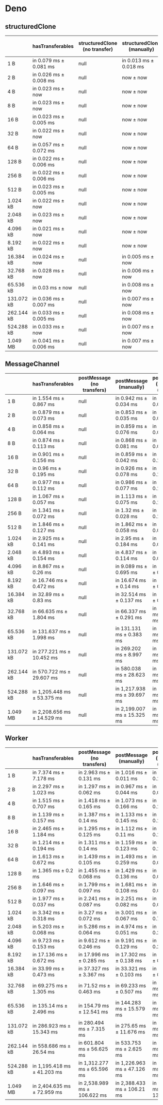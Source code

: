 # Deno

## structuredClone

|            | hasTransferables       | structuredClone (no transfer) | structuredClone (manually) | structuredClone (manually) (transfer) | structuredClone (getTransferables) | structuredClone (getTransferables) (transfer) | structuredClone (getTransferable*) | structuredClone (getTransferable*) (transfer) |
| ---------- | ---------------------- | ----------------------------- | -------------------------- | ------------------------------------- | ---------------------------------- | --------------------------------------------- | ---------------------------------- | --------------------------------------------- |
| 1 B        | in 0.079 ms ± 0.081 ms | null                          | in 0.013 ms ± 0.018 ms     | in 0.659 ms ± 0.29 ms                 | in 0.132 ms ± 0.125 ms             | in 0.645 ms ± 0.176 ms                        | in 0.155 ms ± 0.161 ms             | in 0.652 ms ± 0.21 ms                         |
| 2 B        | in 0.026 ms ± 0.008 ms | null                          | now ± now                  | in 0.716 ms ± 0.469 ms                | in 0.086 ms ± 0.052 ms             | in 0.704 ms ± 0.224 ms                        | in 0.099 ms ± 0.058 ms             | in 0.63 ms ± 0.171 ms                         |
| 4 B        | in 0.023 ms ± now      | null                          | now ± now                  | in 0.518 ms ± 0.053 ms                | in 0.093 ms ± 0.072 ms             | in 0.626 ms ± 0.171 ms                        | in 0.102 ms ± 0.063 ms             | in 0.614 ms ± 0.102 ms                        |
| 8 B        | in 0.023 ms ± now      | null                          | now ± now                  | in 0.563 ms ± 0.072 ms                | in 0.088 ms ± 0.061 ms             | in 0.594 ms ± 0.082 ms                        | in 0.099 ms ± 0.059 ms             | in 0.631 ms ± 0.134 ms                        |
| 16 B       | in 0.023 ms ± 0.005 ms | null                          | now ± now                  | in 0.556 ms ± 0.062 ms                | in 0.095 ms ± 0.073 ms             | in 0.636 ms ± 0.113 ms                        | in 0.108 ms ± 0.065 ms             | in 0.746 ms ± 0.2 ms                          |
| 32 B       | in 0.022 ms ± now      | null                          | now ± now                  | in 0.599 ms ± 0.054 ms                | in 0.115 ms ± 0.101 ms             | in 0.777 ms ± 0.157 ms                        | in 0.139 ms ± 0.084 ms             | in 0.77 ms ± 0.178 ms                         |
| 64 B       | in 0.057 ms ± 0.072 ms | null                          | now ± now                  | in 0.72 ms ± 0.104 ms                 | in 0.146 ms ± 0.091 ms             | in 0.781 ms ± 0.158 ms                        | in 0.093 ms ± 0.008 ms             | in 0.778 ms ± 0.078 ms                        |
| 128 B      | in 0.022 ms ± 0.006 ms | null                          | now ± now                  | in 0.828 ms ± 0.046 ms                | in 0.149 ms ± 0.114 ms             | in 0.948 ms ± 0.18 ms                         | in 0.108 ms ± 0.008 ms             | in 0.939 ms ± 0.141 ms                        |
| 256 B      | in 0.022 ms ± 0.006 ms | null                          | now ± now                  | in 1.067 ms ± 0.093 ms                | in 0.12 ms ± 0.005 ms              | in 1.164 ms ± 0.11 ms                         | in 0.144 ms ± 0.009 ms             | in 1.211 ms ± 0.159 ms                        |
| 512 B      | in 0.023 ms ± 0.005 ms | null                          | now ± now                  | in 1.569 ms ± 0.129 ms                | in 0.187 ms ± 0.013 ms             | in 1.674 ms ± 0.069 ms                        | in 0.208 ms ± 0.006 ms             | in 1.714 ms ± 0.099 ms                        |
| 1.024 kB   | in 0.022 ms ± now      | null                          | now ± now                  | in 2.479 ms ± 0.077 ms                | in 0.323 ms ± 0.046 ms             | in 2.778 ms ± 0.076 ms                        | in 0.346 ms ± 0.01 ms              | in 2.783 ms ± 0.049 ms                        |
| 2.048 kB   | in 0.023 ms ± now      | null                          | now ± now                  | in 4.49 ms ± 0.059 ms                 | in 0.548 ms ± 0.016 ms             | in 5.148 ms ± 0.3 ms                          | in 0.65 ms ± 0.067 ms              | in 5.055 ms ± 0.058 ms                        |
| 4.096 kB   | in 0.021 ms ± now      | null                          | now ± now                  | in 8.394 ms ± 0.075 ms                | in 1.019 ms ± 0.042 ms             | in 9.446 ms ± 0.074 ms                        | in 1.182 ms ± 0.023 ms             | in 9.575 ms ± 0.101 ms                        |
| 8.192 kB   | in 0.022 ms ± now      | null                          | now ± now                  | in 16.321 ms ± 0.055 ms               | in 1.987 ms ± 0.057 ms             | in 18.281 ms ± 0.07 ms                        | in 2.226 ms ± 0.025 ms             | in 18.522 ms ± 0.038 ms                       |
| 16.384 kB  | in 0.024 ms ± now      | null                          | in 0.005 ms ± now          | in 33.446 ms ± 0.368 ms               | in 3.857 ms ± 0.118 ms             | in 36.45 ms ± 0.389 ms                        | in 4.37 ms ± 0.04 ms               | in 37.75 ms ± 0.129 ms                        |
| 32.768 kB  | in 0.028 ms ± now      | null                          | in 0.006 ms ± now          | in 66.234 ms ± 0.793 ms               | in 7.602 ms ± 0.084 ms             | in 74.068 ms ± 0.8 ms                         | in 8.595 ms ± 0.022 ms             | in 74.808 ms ± 0.236 ms                       |
| 65.536 kB  | in 0.03 ms ± now       | null                          | in 0.008 ms ± now          | in 132.153 ms ± 0.592 ms              | in 15.37 ms ± 0.362 ms             | in 149.098 ms ± 2.17 ms                       | in 16.807 ms ± 0.086 ms            | in 201.268 ms ± 8.264 ms                      |
| 131.072 kB | in 0.036 ms ± 0.007 ms | null                          | in 0.007 ms ± now          | in 265.588 ms ± 1.789 ms              | in 29.756 ms ± 0.47 ms             | in 294.262 ms ± 1.149 ms                      | in 33.159 ms ± 0.251 ms            | in 299.396 ms ± 2.637 ms                      |
| 262.144 kB | in 0.033 ms ± 0.005 ms | null                          | in 0.008 ms ± now          | in 635.626 ms ± 60.033 ms             | in 59.398 ms ± 1.29 ms             | in 700.19 ms ± 57.032 ms                      | in 65.734 ms ± 0.205 ms            | in 729.599 ms ± 80.04 ms                      |
| 524.288 kB | in 0.033 ms ± now      | null                          | in 0.007 ms ± now          | in 1,144.693 ms ± 87.536 ms           | in 118.805 ms ± 1.369 ms           | in 1,312.833 ms ± 110.559 ms                  | in 130.733 ms ± 0.839 ms           | in 1,359.914 ms ± 155.836 ms                  |
| 1.049 MB   | in 0.041 ms ± 0.006 ms | null                          | in 0.007 ms ± now          | in 2,633.544 ms ± 16.618 ms           | in 236.936 ms ± 4.877 ms           | in 2,704.877 ms ± 210.167 ms                  | in 261.482 ms ± 0.983 ms           | in 3,076.474 ms ± 24.416 ms                   |

## MessageChannel

|            | hasTransferables            | postMessage (no transfers) | postMessage (manually)      | postMessage (manually) (transfer) | postMessage (getTransferables) | postMessage (getTransferables) (transfer) | postMessage (getTransferable*) | postMessage (getTransferable*) (transfer) |
| ---------- | --------------------------- | -------------------------- | --------------------------- | --------------------------------- | ------------------------------ | ----------------------------------------- | ------------------------------ | ----------------------------------------- |
| 1 B        | in 1.554 ms ± 0.867 ms      | null                       | in 0.942 ms ± 0.034 ms      | in 1.674 ms ± 0.032 ms            | in 1.1 ms ± 0.151 ms           | in 1.687 ms ± 0.042 ms                    | in 1.114 ms ± 0.123 ms         | in 1.669 ms ± 0.007 ms                    |
| 2 B        | in 0.879 ms ± 0.073 ms      | null                       | in 0.853 ms ± 0.035 ms      | in 1.555 ms ± 0.031 ms            | in 0.942 ms ± 0.114 ms         | in 1.556 ms ± 0.024 ms                    | in 0.922 ms ± 0.074 ms         | in 1.573 ms ± 0.024 ms                    |
| 4 B        | in 0.858 ms ± 0.064 ms      | null                       | in 0.859 ms ± 0.076 ms      | in 1.547 ms ± 0.032 ms            | in 0.908 ms ± 0.091 ms         | in 1.641 ms ± 0.128 ms                    | in 0.901 ms ± 0.039 ms         | in 1.68 ms ± 0.132 ms                     |
| 8 B        | in 0.874 ms ± 0.113 ms      | null                       | in 0.868 ms ± 0.081 ms      | in 1.574 ms ± 0.036 ms            | in 0.887 ms ± 0.057 ms         | in 1.674 ms ± 0.128 ms                    | in 0.889 ms ± 0.036 ms         | in 1.672 ms ± 0.113 ms                    |
| 16 B       | in 0.901 ms ± 0.156 ms      | null                       | in 0.859 ms ± 0.042 ms      | in 1.695 ms ± 0.13 ms             | in 0.916 ms ± 0.067 ms         | in 1.75 ms ± 0.158 ms                     | in 0.906 ms ± 0.035 ms         | in 1.668 ms ± 0.108 ms                    |
| 32 B       | in 0.96 ms ± 0.195 ms       | null                       | in 0.926 ms ± 0.078 ms      | in 1.781 ms ± 0.102 ms            | in 0.969 ms ± 0.1 ms           | in 1.849 ms ± 0.156 ms                    | in 0.948 ms ± 0.056 ms         | in 1.805 ms ± 0.127 ms                    |
| 64 B       | in 0.977 ms ± 0.112 ms      | null                       | in 0.986 ms ± 0.077 ms      | in 1.894 ms ± 0.147 ms            | in 1.046 ms ± 0.132 ms         | in 1.976 ms ± 0.154 ms                    | in 1.01 ms ± 0.055 ms          | in 1.912 ms ± 0.12 ms                     |
| 128 B      | in 1.067 ms ± 0.057 ms      | null                       | in 1.113 ms ± 0.075 ms      | in 2.123 ms ± 0.113 ms            | in 1.225 ms ± 0.197 ms         | in 2.241 ms ± 0.093 ms                    | in 1.16 ms ± 0.084 ms          | in 2.255 ms ± 0.112 ms                    |
| 256 B      | in 1.341 ms ± 0.072 ms      | null                       | in 1.32 ms ± 0.028 ms       | in 2.573 ms ± 0.102 ms            | in 1.516 ms ± 0.199 ms         | in 2.734 ms ± 0.118 ms                    | in 1.496 ms ± 0.12 ms          | in 2.831 ms ± 0.114 ms                    |
| 512 B      | in 1.846 ms ± 0.127 ms      | null                       | in 1.862 ms ± 0.058 ms      | in 3.513 ms ± 0.05 ms             | in 2.029 ms ± 0.105 ms         | in 3.806 ms ± 0.091 ms                    | in 2.121 ms ± 0.279 ms         | in 3.947 ms ± 0.239 ms                    |
| 1.024 kB   | in 2.925 ms ± 0.141 ms      | null                       | in 2.95 ms ± 0.184 ms       | in 5.464 ms ± 0.041 ms            | in 3.106 ms ± 0.033 ms         | in 5.939 ms ± 0.096 ms                    | in 4.497 ms ± 2.767 ms         | in 6.045 ms ± 0.141 ms                    |
| 2.048 kB   | in 4.893 ms ± 0.154 ms      | null                       | in 4.837 ms ± 0.114 ms      | in 9.433 ms ± 0.061 ms            | in 5.356 ms ± 0.056 ms         | in 10.089 ms ± 0.106 ms                   | in 5.365 ms ± 0.017 ms         | in 10.239 ms ± 0.186 ms                   |
| 4.096 kB   | in 8.867 ms ± 0.26 ms       | null                       | in 9.089 ms ± 0.695 ms      | in 17.251 ms ± 0.02 ms            | in 9.729 ms ± 0.051 ms         | in 18.449 ms ± 0.148 ms                   | in 9.919 ms ± 0.063 ms         | in 18.556 ms ± 0.13 ms                    |
| 8.192 kB   | in 16.746 ms ± 0.472 ms     | null                       | in 16.674 ms ± 0.14 ms      | in 36.475 ms ± 0.548 ms           | in 18.55 ms ± 0.125 ms         | in 38.424 ms ± 0.25 ms                    | in 18.938 ms ± 0.133 ms        | in 37.281 ms ± 0.413 ms                   |
| 16.384 kB  | in 32.89 ms ± 0.83 ms       | null                       | in 32.514 ms ± 0.137 ms     | in 66.934 ms ± 0.369 ms           | in 36.668 ms ± 0.238 ms        | in 71.029 ms ± 0.453 ms                   | in 36.95 ms ± 0.123 ms         | in 71.288 ms ± 0.356 ms                   |
| 32.768 kB  | in 66.635 ms ± 1.804 ms     | null                       | in 66.337 ms ± 0.291 ms     | in 132.459 ms ± 0.345 ms          | in 73.737 ms ± 0.221 ms        | in 140.476 ms ± 0.702 ms                  | in 74.448 ms ± 0.125 ms        | in 141.234 ms ± 0.536 ms                  |
| 65.536 kB  | in 131.637 ms ± 1.998 ms    | null                       | in 131.131 ms ± 0.383 ms    | in 264.788 ms ± 1.115 ms          | in 147.355 ms ± 2.012 ms       | in 280.796 ms ± 2.31 ms                   | in 147.432 ms ± 0.568 ms       | in 283.427 ms ± 2.549 ms                  |
| 131.072 kB | in 277.221 ms ± 10.452 ms   | null                       | in 269.202 ms ± 8.997 ms    | in 551.201 ms ± 15.644 ms         | in 308.213 ms ± 6.995 ms       | in 585.154 ms ± 16 ms                     | in 316.428 ms ± 7.251 ms       | in 563.405 ms ± 5.37 ms                   |
| 262.144 kB | in 570.722 ms ± 29.607 ms   | null                       | in 580.038 ms ± 28.623 ms   | in 1,171.445 ms ± 77.691 ms       | in 627.736 ms ± 31.582 ms      | in 1,210.572 ms ± 38.433 ms               | in 647.04 ms ± 14.741 ms       | in 1,226.394 ms ± 40.758 ms               |
| 524.288 kB | in 1,205.448 ms ± 53.375 ms | null                       | in 1,217.938 ms ± 39.697 ms | in 2,432.029 ms ± 18.447 ms       | in 1,312.977 ms ± 51.878 ms    | in 2,548.756 ms ± 27.15 ms                | in 1,289.49 ms ± 8.1 ms        | in 2,547.912 ms ± 22.185 ms               |
| 1.049 MB   | in 2,208.656 ms ± 14.529 ms | null                       | in 2,199.007 ms ± 15.325 ms | in 4,460.829 ms ± 54.833 ms       | in 2,452.913 ms ± 50.034 ms    | in 4,887.45 ms ± 193.772 ms               | in 2,687.922 ms ± 114.411 ms   | in 5,093.561 ms ± 229.015 ms              |

## Worker

|            | hasTransferables            | postMessage (no transfers)   | postMessage (manually)      | postMessage (manually) (transfer) | postMessage (getTransferables) | postMessage (getTransferables) (transfer) | postMessage (getTransferable*) | postMessage (getTransferable*) (transfer) |
| ---------- | --------------------------- | ---------------------------- | --------------------------- | --------------------------------- | ------------------------------ | ----------------------------------------- | ------------------------------ | ----------------------------------------- |
| 1 B        | in 7.374 ms ± 7.178 ms      | in 2.963 ms ± 0.131 ms       | in 1.016 ms ± 0.011 ms      | in 2.131 ms ± 0.198 ms            | in 1.49 ms ± 0.022 ms          | in 9.355 ms ± 8.905 ms                    | in 1.54 ms ± 0.022 ms          | in 17.354 ms ± 7.772 ms                   |
| 2 B        | in 2.297 ms ± 1.023 ms      | in 1.297 ms ± 0.062 ms       | in 0.967 ms ± 0.044 ms      | in 1.768 ms ± 0.088 ms            | in 1.308 ms ± 0.048 ms         | in 1.866 ms ± 0.219 ms                    | in 1.202 ms ± 0.037 ms         | in 1.797 ms ± 0.107 ms                    |
| 4 B        | in 1.515 ms ± 0.707 ms      | in 1.418 ms ± 0.165 ms       | in 1.073 ms ± 0.166 ms      | in 1.821 ms ± 0.112 ms            | in 1.284 ms ± 0.156 ms         | in 1.882 ms ± 0.132 ms                    | in 1.04 ms ± 0.052 ms          | in 2.065 ms ± 0.131 ms                    |
| 8 B        | in 1.139 ms ± 0.157 ms      | in 1.387 ms ± 0.14 ms        | in 1.133 ms ± 0.145 ms      | in 1.838 ms ± 0.142 ms            | in 1.253 ms ± 0.159 ms         | in 1.784 ms ± 0.099 ms                    | in 1.101 ms ± 0.084 ms         | in 1.964 ms ± 0.253 ms                    |
| 16 B       | in 2.465 ms ± 1.184 ms      | in 1.295 ms ± 0.125 ms       | in 1.112 ms ± 0.11 ms       | in 1.843 ms ± 0.101 ms            | in 1.218 ms ± 0.142 ms         | in 1.98 ms ± 0.218 ms                     | in 1.113 ms ± 0.069 ms         | in 1.995 ms ± 0.266 ms                    |
| 32 B       | in 1.214 ms ± 0.194 ms      | in 1.311 ms ± 0.14 ms        | in 1.159 ms ± 0.123 ms      | in 1.908 ms ± 0.121 ms            | in 1.396 ms ± 0.232 ms         | in 1.91 ms ± 0.107 ms                     | in 1.845 ms ± 0.719 ms         | in 1.993 ms ± 0.225 ms                    |
| 64 B       | in 1.613 ms ± 0.672 ms      | in 1.439 ms ± 0.105 ms       | in 1.493 ms ± 0.259 ms      | in 2.009 ms ± 0.097 ms            | in 2.062 ms ± 1.014 ms         | in 2.014 ms ± 0.086 ms                    | in 1.309 ms ± 0.081 ms         | in 2.138 ms ± 0.194 ms                    |
| 128 B      | in 1.365 ms ± 0.2 ms        | in 1.455 ms ± 0.068 ms       | in 1.429 ms ± 0.136 ms      | in 2.229 ms ± 0.081 ms            | in 1.628 ms ± 0.022 ms         | in 2.917 ms ± 0.29 ms                     | in 1.504 ms ± 0.058 ms         | in 2.402 ms ± 0.135 ms                    |
| 256 B      | in 1.646 ms ± 0.097 ms      | in 1.799 ms ± 0.097 ms       | in 1.681 ms ± 0.108 ms      | in 2.723 ms ± 0.084 ms            | in 1.952 ms ± 0.044 ms         | in 2.882 ms ± 0.123 ms                    | in 1.923 ms ± 0.13 ms          | in 3.005 ms ± 0.33 ms                     |
| 512 B      | in 1.977 ms ± 0.037 ms      | in 2.241 ms ± 0.087 ms       | in 2.251 ms ± 0.082 ms      | in 3.744 ms ± 0.083 ms            | in 2.364 ms ± 0.243 ms         | in 3.856 ms ± 0.096 ms                    | in 2.498 ms ± 0.247 ms         | in 3.969 ms ± 0.089 ms                    |
| 1.024 kB   | in 3.342 ms ± 0.318 ms      | in 3.27 ms ± 0.072 ms        | in 3.001 ms ± 0.067 ms      | in 6.377 ms ± 0.769 ms            | in 3.215 ms ± 0.07 ms          | in 5.948 ms ± 0.093 ms                    | in 3.536 ms ± 0.337 ms         | in 6.128 ms ± 0.082 ms                    |
| 2.048 kB   | in 5.203 ms ± 0.068 ms      | in 5.286 ms ± 0.064 ms       | in 4.974 ms ± 0.051 ms      | in 9.945 ms ± 0.221 ms            | in 5.553 ms ± 0.056 ms         | in 10.215 ms ± 0.123 ms                   | in 5.543 ms ± 0.068 ms         | in 10.295 ms ± 0.105 ms                   |
| 4.096 kB   | in 9.723 ms ± 0.153 ms      | in 9.612 ms ± 0.246 ms       | in 9.191 ms ± 0.129 ms      | in 17.86 ms ± 0.256 ms            | in 9.888 ms ± 0.197 ms         | in 18.697 ms ± 0.23 ms                    | in 10.054 ms ± 0.084 ms        | in 19.174 ms ± 0.566 ms                   |
| 8.192 kB   | in 17.136 ms ± 0.672 ms     | in 17.996 ms ± 0.285 ms      | in 17.302 ms ± 0.138 ms     | in 33.835 ms ± 0.164 ms           | in 18.718 ms ± 0.143 ms        | in 35.535 ms ± 0.234 ms                   | in 18.904 ms ± 0.097 ms        | in 35.674 ms ± 0.322 ms                   |
| 16.384 kB  | in 33.99 ms ± 0.473 ms      | in 37.327 ms ± 3.367 ms      | in 33.321 ms ± 0.103 ms     | in 66.561 ms ± 0.363 ms           | in 36.818 ms ± 0.309 ms        | in 69.641 ms ± 0.318 ms                   | in 37.151 ms ± 0.275 ms        | in 70.982 ms ± 1.283 ms                   |
| 32.768 kB  | in 69.275 ms ± 1.305 ms     | in 71.52 ms ± 0.463 ms       | in 69.233 ms ± 0.507 ms     | in 134.354 ms ± 0.601 ms          | in 81.498 ms ± 8.923 ms        | in 141.756 ms ± 1.071 ms                  | in 77.473 ms ± 0.813 ms        | in 142.741 ms ± 1.761 ms                  |
| 65.536 kB  | in 135.14 ms ± 2.496 ms     | in 154.79 ms ± 12.541 ms     | in 144.283 ms ± 15.579 ms   | in 293.086 ms ± 17.912 ms         | in 147.089 ms ± 0.688 ms       | in 298.961 ms ± 9.639 ms                  | in 149.334 ms ± 0.701 ms       | in 293.747 ms ± 12.848 ms                 |
| 131.072 kB | in 286.923 ms ± 15.343 ms   | in 280.494 ms ± 7.315 ms     | in 275.65 ms ± 11.676 ms    | in 548.739 ms ± 21.989 ms         | in 314.561 ms ± 17.732 ms      | in 561.198 ms ± 5.354 ms                  | in 353.233 ms ± 31.931 ms      | in 571.446 ms ± 7.418 ms                  |
| 262.144 kB | in 558.686 ms ± 26.54 ms    | in 601.804 ms ± 56.625 ms    | in 533.753 ms ± 2.625 ms    | in 1,187.493 ms ± 63.816 ms       | in 664.94 ms ± 56.624 ms       | in 1,233.01 ms ± 37.947 ms                | in 675.299 ms ± 61.046 ms      | in 1,231.271 ms ± 66.71 ms                |
| 524.288 kB | in 1,195.418 ms ± 41.203 ms | in 1,312.277 ms ± 65.596 ms  | in 1,226.963 ms ± 47.126 ms | in 2,357.834 ms ± 84.317 ms       | in 1,340.16 ms ± 77.783 ms     | in 2,523.63 ms ± 90.096 ms                | in 1,251.27 ms ± 75.978 ms     | in 2,499.614 ms ± 32.742 ms               |
| 1.049 MB   | in 2,404.635 ms ± 72.959 ms | in 2,538.989 ms ± 106.622 ms | in 2,388.433 ms ± 106.21 ms | in 4,544.984 ms ± 132.994 ms      | in 2,505.93 ms ± 48.685 ms     | in 4,789.83 ms ± 90.424 ms                | in 2,522.802 ms ± 15.651 ms    | in 4,846.716 ms ± 40.965 ms               |